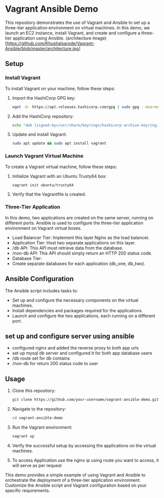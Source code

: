 # Vagrant Ansible Demo

This repository demonstrates the use of Vagrant and Ansible to set up a three-tier application environment on virtual machines. In this demo, we launch an EC2 instance, install Vagrant, and create and configure a three-tier application using Ansible.
(architecture Image)[https://github.com/Khushalsarode/Vagrant-Ansible/blob/master/architecture.jpg]
## Setup

### Install Vagrant

To install Vagrant on your machine, follow these steps:

1. Import the HashiCorp GPG key:

   ```bash
   wget -O- https://apt.releases.hashicorp.com/gpg | sudo gpg --dearmor -o /usr/share/keyrings/hashicorp-archive-keyring.gpg
   ```

2. Add the HashiCorp repository:

   ```bash
   echo "deb [signed-by=/usr/share/keyrings/hashicorp-archive-keyring.gpg] https://apt.releases.hashicorp.com $(lsb_release -cs) main" | sudo tee /etc/apt/sources.list.d/hashicorp.list
   ```

3. Update and install Vagrant:

   ```bash
   sudo apt update && sudo apt install vagrant
   ```

### Launch Vagrant Virtual Machine

To create a Vagrant virtual machine, follow these steps:

1. Initialize Vagrant with an Ubuntu Trusty64 box:

   ```bash
   vagrant init ubuntu/trusty64
   ```

2. Verify that the Vagrantfile is created.

### Three-Tier Application

In this demo, two applications are created on the same server, running on different ports. Ansible is used to configure the three-tier application environment on Vagrant virtual boxes.
- Load Balancer Tier: Implement this layer Nginx as the load balancer.
- Application Tier: Host two separate applications on this layer.
- /db API: This API must retrieve data from the database.
- /non-db API: This API should simply return an HTTP 200 status code.
- Database Tier:
- Create separate databases for each application (db_one, db_two).
  
## Ansible Configuration

The Ansible script includes tasks to:

- Set up and configure the necessary components on the virtual machines.
- Install dependencies and packages required for the applications.
- Launch and configure the two applications, each running on a different port.

## set up and configure server using ansible
- configured nginx and added the reverse proxy to both app urls
- set up mysql db server and configured it for both app database users
- /db route set for db contains
- /non-db for return 200 status code to user

## Usage

1. Clone this repository:

   ```bash
   git clone https://github.com/your-username/vagrant-ansible-demo.git
   ```

2. Navigate to the repository:

   ```bash
   cd vagrant-ansible-demo
   ```

3. Run the Vagrant environment:

   ```bash
   vagrant up
   ```

4. Verify the successful setup by accessing the applications on the virtual machines.

5. To access Application use the nginx ip using route you want to access, it will serve as per request

This demo provides a simple example of using Vagrant and Ansible to orchestrate the deployment of a three-tier application environment. Customize the Ansible script and Vagrant configuration based on your specific requirements.

